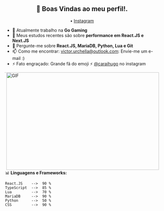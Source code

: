 <h2 align="center">👋 Boas Vindas ao meu perfil!.</h2>
<p align="center">
 • <a href="https://instagram.com/caraihugo">Instagram</a>
</p>


- 🔭 Atualmente trabalho na **Go Gaming**
- 🌱 Meus estudos recentes são sobre **performance em React.JS e Next.JS**
- 💬 Pergunte-me sobre **React.JS, MariaDB, Python, Lua e Git**
- 📫 Como me encontrar: [victor.urchella@outlook.com](victor.urchella@outlook.com): Envie-me um e-mail :)
- ⚡ Fato engraçado: Grande fã do emoji :zap:
[@caraihugo](https://instagram.com/caraihugo) no instagram

<img align="right" alt="GIF" src="https://github.com/abhisheknaiidu/abhisheknaiidu/blob/master/code.gif?raw=true" width="500" height="320" />

-------

📊 **Linguagens e Frameworks:**
<!--START_SECTION:waka-->

```text
React.JS    -->  90 %
TypeScript  -->  85 %
Lua         -->  70 %
MariaDB     -->  90 %
Python      -->  50 %
CSS         -->  90 %
```
